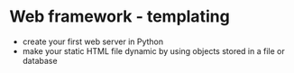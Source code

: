 # Web framework - templating
* create your first web server in Python
* make your static HTML file dynamic by using objects stored in a file or database
